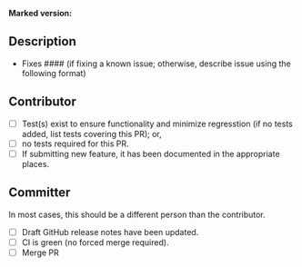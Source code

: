 
<!--

	If release PR, add ?template=release.md to the PR url to use the release PR template.

	If badging PR, add ?template=badges.md to the PR url to use the badges PR template.

	Otherwise, you are stating this PR fixes an issue that has been submitted; or,
	describes the issue or proposal under considersation and contains the project-related code to implement.

-->

**Marked version:**

<!-- The NPM version or commit hash having the issue -->

## Description

- Fixes #### (if fixing a known issue; otherwise, describe issue using the following format)

<!--

	I no issue exists that you're aware of. The maintainers should be able to figure out if it's a duplicate.

## Expectation

Describe the output you are expecting from marked

## Result

Describe the output you received from marked

## What was attempted

Describe what code combination got you there

-->

## Contributor

- [ ] Test(s) exist to ensure functionality and minimize regresstion (if no tests added, list tests covering this PR); or,
- [ ] no tests required for this PR.
- [ ] If submitting new feature, it has been documented in the appropriate places.

## Committer

In most cases, this should be a different person than the contributor.

- [ ] Draft GitHub release notes have been updated.
- [ ] CI is green (no forced merge required).
- [ ] Merge PR
